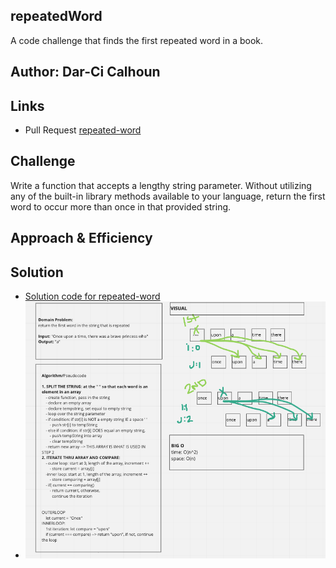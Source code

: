 ## repeatedWord

A code challenge that finds the first repeated word in a book.

## Author: Dar-Ci Calhoun

## Links

- Pull Request [repeated-word]()

## Challenge

Write a function that accepts a lengthy string parameter. Without utilizing any of the built-in library methods available to your language, return the first word to occur more than once in that provided string.

## Approach & Efficiency

## Solution

- [Solution code for repeated-word](./lib/repeated-word.js)
- ![repeated-word whiteboard](./assets/repeated-word.png)

